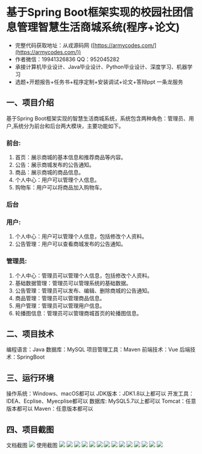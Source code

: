 基于Spring Boot框架实现的校园社团信息管理智慧生活商城系统(程序+论文)
=
- 完整代码获取地址：从戎源码网 ([https://armycodes.com/](https://armycodes.com/))
- 作者微信：19941326836  QQ：952045282 
- 承接计算机毕业设计、Java毕业设计、Python毕业设计、深度学习、机器学习
- 选题+开题报告+任务书+程序定制+安装调试+论文+答辩ppt 一条龙服务

一、项目介绍
---
基于Spring Boot框架实现的智慧生活商城系统，系统包含两种角色：管理员、用户,系统分为前台和后台两大模块，主要功能如下。
### 前台:
1. 首页：展示商城的基本信息和推荐商品等内容。
2. 公告：展示商城发布的公告通知。
3. 商品：展示商城的商品信息。
4. 个人中心：用户可以管理个人信息。
5. 购物车：用户可以将商品加入购物车。

 
### 后台
### 用户:
1. 个人中心：用户可以管理个人信息，包括修改个人资料。
2. 公告管理：用户可以查看商城发布的公告通知。
  
### 管理员:
1. 个人中心：管理员可以管理个人信息，包括修改个人资料。
2. 基础数据管理：管理员可以管理系统的基础数据。
3. 公告管理：管理员可以发布、编辑、删除商城的公告通知。
4. 商品管理：管理员可以管理商品信息。
5. 用户管理：管理员可以管理用户信息。
6. 轮播图信息：管理员可以管理商城首页的轮播图信息。


  
二、项目技术
---
编程语言：Java
数据库：MySQL
项目管理工具：Maven
前端技术：Vue
后端技术：SpringBoot

三、运行环境
---
操作系统：Windows、macOS都可以
JDK版本：JDK1.8以上都可以
开发工具：IDEA、Ecplise、Myecplise都可以
数据库: MySQL5.7以上都可以
Tomcat：任意版本都可以
Maven：任意版本都可以

四、项目截图
---
文档截图
![](limage/2.png)
使用截图
![](image/1.png)
![](image/2.png)
![](image/3.png)
![](image/4.png)
![](image/5.png)
![](image/6.png)
![](image/7.png)
![](image/8.png)
![](image/9.png)
![](image/10.png)
![](image/11.png)
![](image/12.png)
![](image/13.png)
![](image/14.png)
